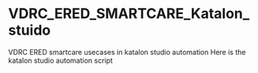 # VDRC_ERED_SMARTCARE_Katalon_stuido
VDRC ERED smartcare usecases in katalon studio automation
Here is the katalon studio automation script
